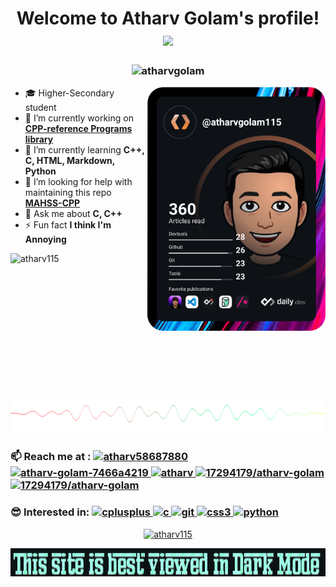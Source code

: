 <h1 align="center">
    Welcome to Atharv Golam's profile!
    <a href="https://git.io/typing-svg">
        <img
            src="https://readme-typing-svg.herokuapp.com?font=JetBrains+Mono&size=22&duration=5000&color=A100FF&center=true&vCenter=true&width=500&height=60&lines=Always+Learning+new+things;Developing+Real+World+Solutions!!" /></a>
</h1>

<h3 align="center">
    <img src="https://komarev.com/ghpvc/?username=atharv115&label=Hello Visitors 👋 A passionate rookie developer from India&style=plastic&color=9002e3" alt="atharvgolam"
        height="28em" />
</h3>

<a href="https://app.daily.dev/atharvgolam115"><img src="https://github.com/Atharv115/Atharv115/blob/main/devcard.svg"  align="right" width="285" alt="Atharv Golam's Dev Card" /></a>
- 🎓 Higher-Secondary student
- 🔭 I’m currently working on [**CPP-reference Programs library**](https://github.com/Atharv115/MAHSS-CPP)
- 🌱 I’m currently learning **C++, C, HTML, Markdown, Python**
- 🤝 I’m looking for help with maintaining this repo [**MAHSS-CPP**](https://github.com/Atharv115/MAHSS-CPP)
- 💬 Ask me about **C, C++**
- ⚡ Fun fact **I think I'm Annoying**
  
<a href="https://github.com/anuraghazra/github-readme-stats"><img src="https://github-readme-stats.vercel.app/api?username=atharv115&show_icons=true&include_all_commits=true&hide_border=true&theme=jolly&border_radius=30&line_height=28&icon_color=68f8f1&count_private=true" align="left" height="225em" alt="atharv115" /></a>

<!-- <img width="100%" height="1" align="center" src="https://github.com/donspablo/donspablo/blob/main/assets/bar.gif"/> -->
<img src="https://github.com/donspablo/donspablo/blob/main/assets/Wave_2400.gif"/>

<h3><strong>📫 Reach me at : </strong>
<a href="https://twitter.com/Atharv_golam" target="blank"><img
            src="https://raw.githubusercontent.com/rahuldkjain/github-profile-readme-generator/master/src/images/icons/Social/twitter.svg"
            alt="atharv58687880" width="35" height="30" />
    </a>
    <a href="https://linkedin.com/in/atharv-golam-7466a4219" target="blank"><img
            src="https://cdn.jsdelivr.net/gh/devicons/devicon/icons/linkedin/linkedin-original.svg"
            alt="atharv-golam-7466a4219" width="35" height="30" />
    </a>
    <a href="https://dev.to/atharv" target="blank"><img 
            src="https://www.vectorlogo.zone/logos/devto/devto-icon.svg" alt="atharv" width="35" height="30" />
    </a>
    <a href="https://stackoverflow.com/users/17294179/atharv-golam" target="blank"><img src="https://raw.githubusercontent.com/rahuldkjain/github-profile-readme-generator/master/src/images/icons/Social/stack-overflow.svg"
            alt="17294179/atharv-golam" width="35" height="30" />
    </a>
    <a href="https://app.daily.dev/atharvgolam115" target="blank">
        <img src="https://daily-now-res.cloudinary.com/image/upload/v1614088267/landing/Daily.dev_logo.png"
            alt="17294179/atharv-golam" width="35" height="35" />
    </a></h3>

<h3><strong>😎 Interested in:</strong>
    <a href="https://www.w3schools.com/cpp/" target="_blank" rel="noreferrer">
        <img  src="https://cdn.jsdelivr.net/gh/devicons/devicon/icons/cplusplus/cplusplus-plain.svg"
            alt="cplusplus" width="35" height="30" />
    </a>
    <a href="https://www.cprogramming.com/" target="_blank" rel="noreferrer">
        <img  src="https://cdn.jsdelivr.net/gh/devicons/devicon/icons/c/c-plain.svg" alt="c" width="35"
            height="30" />
    </a>
    <a href="https://git-scm.com/" target="_blank" rel="noreferrer">
        <img  src="https://cdn.jsdelivr.net/gh/devicons/devicon/icons/git/git-plain.svg" alt="git"
            width="35" height="30" />
    </a>
    <a href="https://www.w3schools.com/css/" target="_blank" rel="noreferrer">
        <img  src="https://cdn.jsdelivr.net/gh/devicons/devicon/icons/css3/css3-plain-wordmark.svg"
            alt="css3" width="35" height="30" />
    </a>
    <a href="https://www.python.org" target="_blank" rel="noreferrer">
        <img  src="https://cdn.jsdelivr.net/gh/devicons/devicon/icons/python/python-original.svg"
            alt="python" width="35" height="30" />
</h3>

<p align="center" href="https://github.com/ryo-ma/github-profile-trophy"><img src="https://github-profile-trophy.vercel.app/?username=atharv115&hide_border=true&no-bg=true&theme=dracula&margin-w=5&no-frame=true" alt="atharv115" height="125em" /></p>
        
<p align="center">
    <img src="https://github.com/Atharv115/Atharv115/blob/main/hRTPqQEl.gif" alt="This site is best viewed in Dark Mode"
        width="850em" height="45em" />
</p>
